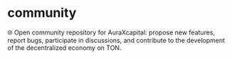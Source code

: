 # community
🌐 Open community repository for AuraXcapital: propose new features, report bugs, participate in discussions, and contribute to the development of the decentralized economy on TON.
